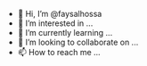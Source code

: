 - 👋 Hi, I’m @faysalhossa
- 👀 I’m interested in ...
- 🌱 I’m currently learning ...
- 💞️ I’m looking to collaborate on ...
- 📫 How to reach me ...

<!---
faysalhossa/faysalhossa is a ✨ special ✨ repository because its `README.md` (this file) appears on your GitHub profile.
You can click the Preview link to take a look at your changes.
--->
